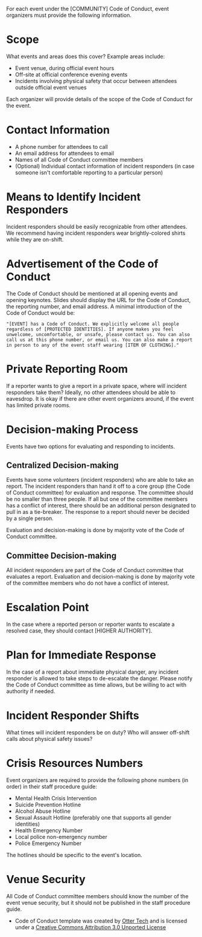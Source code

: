 For each event under the [COMMUNITY] Code of Conduct, event organizers must provide the following information.

# Scope

What events and areas does this cover? Example areas include:

 * Event venue, during official event hours
 * Off-site at official conference evening events
 * Incidents involving physical safety that occur between attendees outside official event venues

Each organizer will provide details of the scope of the Code of Conduct for the event.

# Contact Information

 * A phone number for attendees to call
 * An email address for attendees to email
 * Names of all Code of Conduct committee members
 * (Optional) Individual contact information of incident responders (in case someone isn't comfortable reporting to a particular person)

# Means to Identify Incident Responders

Incident responders should be easily recognizable from other attendees. We recommend having incident responders wear brightly-colored shirts while they are on-shift.

# Advertisement of the Code of Conduct

The Code of Conduct should be mentioned at all opening events and opening keynotes. Slides should display the URL for the Code of Conduct, the reporting number, and email address. A minimal introduction of the Code of Conduct would be:

    "[EVENT] has a Code of Conduct. We explicitly welcome all people regardless of [PROTECTED IDENTITIES]. If anyone makes you feel unwelcome, uncomfortable, or unsafe, please contact us. You can also call us at this phone number, or email us. You can also make a report in person to any of the event staff wearing [ITEM OF CLOTHING]."

# Private Reporting Room

If a reporter wants to give a report in a private space, where will incident responders take them? Ideally, no other attendees should be able to eavesdrop. It is okay if there are other event organizers around, if the event has limited private rooms.

# Decision-making Process

Events have two options for evaluating and responding to incidents.

## Centralized Decision-making

Events have some volunteers (incident responders) who are able to take an report. The incident responders than hand it off to a core group (the Code of Conduct committee) for evaluation and response. The committee should be no smaller than three people. If all but one of the committee members has a conflict of interest, there should be an additional person designated to pull in as a tie-breaker. The response to a report should never be decided by a single person.

Evaluation and decision-making is done by majority vote of the Code of Conduct committee.

## Committee Decision-making

All incident responders are part of the Code of Conduct committee that evaluates a report. Evaluation and decision-making is done by majority vote of the committee members who do not have a conflict of interest.

# Escalation Point

In the case where a reported person or reporter wants to escalate a resolved case, they should contact [HIGHER AUTHORITY].

# Plan for Immediate Response

In the case of a report about immediate physical danger, any incident responder is allowed to take steps to de-escalate the danger. Please notify the Code of Conduct committee as time allows, but be willing to act with authority if needed.

# Incident Responder Shifts

What times will incident responders be on duty? Who will answer off-shift calls about physical safety issues?

# Crisis Resources Numbers

Event organizers are required to provide the following phone numbers (in order) in their staff procedure guide:

 * Mental Health Crisis Intervention
 * Suicide Prevention Hotline
 * Alcohol Abuse Hotline
 * Sexual Assault Hotline (preferably one that supports all gender identities)
 * Health Emergency Number
 * Local police non-emergency number
 * Police Emergency Number

The hotlines should be specific to the event's location.

# Venue Security

All Code of Conduct committee members should know the number of the event venue security, but it should not be published in the staff procedure guide.

* Code of Conduct template was created by [Otter Tech](https://otter.technology/code-of-conduct-training) and is licensed under a [Creative Commons Attribution 3.0 Unported License](http://creativecommons.org/licenses/by/3.0/)
